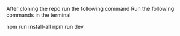 After cloning the repo run the following command
Run the following commands in the terminal

npm run install-all
npm run dev



